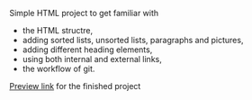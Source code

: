 Simple HTML project to get familiar with 

  * the HTML structre, 
  * adding sorted lists, unsorted lists, paragraphs and pictures,
  * adding different heading elements,
  * using both internal and external links,
  * the workflow of git.


[Preview link](https://konrascher3.github.io/odin-recipes/) for the finished project
